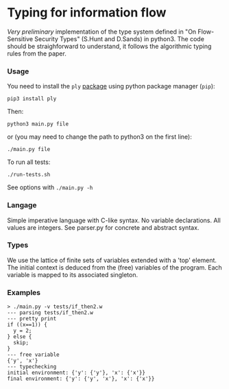 # Typing for information flow 

*Very preliminary* implementation of the type system defined in "On Flow-Sensitive Security Types" (S.Hunt and D.Sands) in python3. The code should be straighforward to understand, it follows the algorithmic typing rules from the paper.

### Usage

You need to install the `ply` [package](http://www.dabeaz.com/ply/) using python package manager (`pip`):
    
    pip3 install ply
  
Then:

    python3 main.py file

or (you may need to change the path to python3 on the first line): 

    ./main.py file

To run all tests:

    ./run-tests.sh

See options with `./main.py -h`

### Langage

Simple imperative language with C-like syntax. No variable declarations. All values are integers. See parser.py for concrete and abstract syntax.

### Types

We use the lattice of finite sets of variables extended with a 'top' element. The initial context is deduced from the (free) variables of the program. Each variable is mapped to its associated singleton.

### Examples

    > ./main.py -v tests/if_then2.w 
    --- parsing tests/if_then2.w
    --- pretty print
    if ((x==1)) {
      y = 2;
    } else {
      skip;
    }
    --- free variable
    {'y', 'x'}
    --- typechecking
    initial environment: {'y': {'y'}, 'x': {'x'}}
    final environment: {'y': {'y', 'x'}, 'x': {'x'}}

